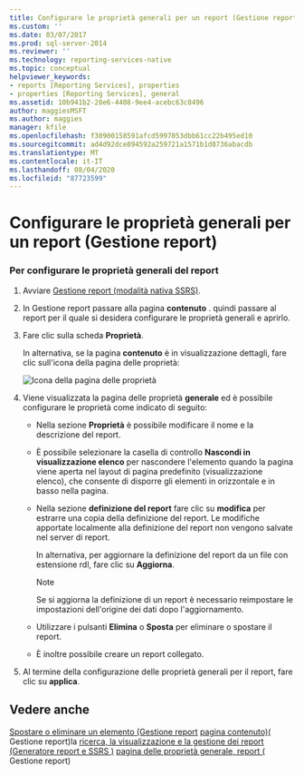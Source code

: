 ```yaml
---
title: Configurare le proprietà generali per un report (Gestione report) | Microsoft Docs
ms.custom: ''
ms.date: 03/07/2017
ms.prod: sql-server-2014
ms.reviewer: ''
ms.technology: reporting-services-native
ms.topic: conceptual
helpviewer_keywords:
- reports [Reporting Services], properties
- properties [Reporting Services], general
ms.assetid: 10b941b2-28e6-4408-9ee4-acebc63c8496
author: maggiesMSFT
ms.author: maggies
manager: kfile
ms.openlocfilehash: f30900158591afcd5997053dbb61cc22b495ed10
ms.sourcegitcommit: ad4d92dce894592a259721a1571b1d8736abacdb
ms.translationtype: MT
ms.contentlocale: it-IT
ms.lasthandoff: 08/04/2020
ms.locfileid: "87723599"
---
```

# <a name="configure-general-properties-for-a-report-report-manager"></a>Configurare le proprietà generali per un report (Gestione report)
  
### <a name="to-configure-general-report-properties"></a>Per configurare le proprietà generali del report

1.  Avviare [Gestione report &#40;modalità nativa SSRS&#41;](../../2014/reporting-services/report-manager-ssrs-native-mode.md).

2.  In Gestione report passare alla pagina **contenuto** . quindi passare al report per il quale si desidera configurare le proprietà generali e aprirlo.

3.  Fare clic sulla scheda **Proprietà**.

     In alternativa, se la pagina **contenuto** è in visualizzazione dettagli, fare clic sull'icona della pagina delle proprietà:

     ![Icona della pagina delle proprietà](media/prop.gif "Icona della pagina delle proprietà")

4.  Viene visualizzata la pagina delle proprietà **generale** ed è possibile configurare le proprietà come indicato di seguito:

    -   Nella sezione **Proprietà** è possibile modificare il nome e la descrizione del report.

    -   È possibile selezionare la casella di controllo **Nascondi in visualizzazione elenco** per nascondere l'elemento quando la pagina viene aperta nel layout di pagina predefinito (visualizzazione elenco), che consente di disporre gli elementi in orizzontale e in basso nella pagina.

    -   Nella sezione **definizione del report** fare clic su **modifica** per estrarre una copia della definizione del report. Le modifiche apportate localmente alla definizione del report non vengono salvate nel server di report.

         In alternativa, per aggiornare la definizione del report da un file con estensione rdl, fare clic su **Aggiorna**.

        > [!NOTE]
        >  Se si aggiorna la definizione di un report è necessario reimpostare le impostazioni dell'origine dei dati dopo l'aggiornamento.

    -   Utilizzare i pulsanti **Elimina** o **Sposta** per eliminare o spostare il report.

    -   È inoltre possibile creare un report collegato.

5.  Al termine della configurazione delle proprietà generali per il report, fare clic su **applica**.

## <a name="see-also"></a>Vedere anche
 [Spostare o eliminare un elemento &#40;Gestione report](report-server/move-or-delete-an-item-report-manager.md) [pagina contenuto&#41;&#40;](../../2014/reporting-services/contents-page-report-manager.md) Gestione report&#41;la [ricerca, la visualizzazione e la gestione dei report &#40;Generatore report e SSRS &#41;](report-builder/finding-viewing-and-managing-reports-report-builder-and-ssrs.md) [pagina delle proprietà generale, report &#40;](../../2014/reporting-services/general-properties-page-reports-report-manager.md) Gestione report&#41;


